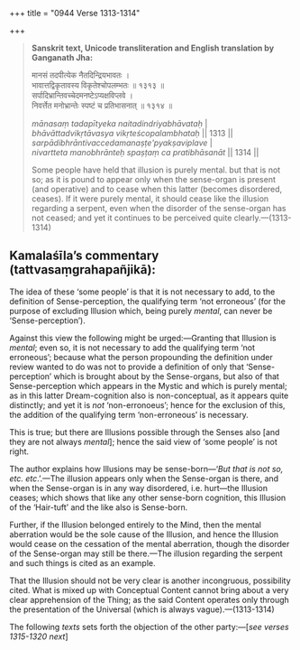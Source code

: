 +++
title = "0944 Verse 1313-1314"

+++
> **Sanskrit text, Unicode transliteration and English translation by Ganganath Jha:** 
>
> मानसं तदपीत्येक नैतदिन्द्रियभावतः ।  
> भावात्तद्विकृतावस्य विकृतेश्चोपलम्भतः ॥ १३१३ ॥  
> सर्पादिभ्रान्तिवच्चेदमनष्टेऽप्यक्षविप्लवे ।  
> निवर्त्तेत मनोभ्रान्तेः स्पष्टं च प्रतिभासनात् ॥ १३१४ ॥ 
>
> *mānasaṃ tadapītyeka naitadindriyabhāvataḥ* \|  
> *bhāvāttadvikṛtāvasya vikṛteścopalambhataḥ* \|\| 1313 \|\|  
> *sarpādibhrāntivaccedamanaṣṭe'pyakṣaviplave* \|  
> *nivartteta manobhrānteḥ spaṣṭaṃ ca pratibhāsanāt* \|\| 1314 \|\| 
>
> Some people have held that illusion is purely mental. but that is not so; as it is pound to appear only when the sense-organ is present (and operative) and to cease when this latter (becomes disordered, ceases). If it were purely mental, it should cease like the illusion regarding a serpent, even when the disorder of the sense-organ has not ceased; and yet it continues to be perceived quite clearly.—(1313-1314)



## Kamalaśīla’s commentary (tattvasaṃgrahapañjikā):

The idea of these ‘some people’ is that it is not necessary to add, to the definition of Sense-perception, the qualifying term ‘not erroneous’ (for the purpose of excluding Illusion which, being purely *mental*, can never be ‘Sense-perception’).

Against this view the following might be urged:—Granting that Illusion is *mental*; even so, it is not necessary to add the qualifying term ‘not erroneous’; because what the person propounding the definition under review wanted to do was not to provide a definition of only that ‘Sense-perception’ which is brought about by the Sense-organs, but also of that Sense-perception which appears in the Mystic and which is purely mental; as in this latter Dream-cognition also is non-conceptual, as it appears quite distinctly; and yet it is *not* ‘non-erronoeus’; hence for the exclusion of this, the addition of the qualifying term ‘non-erroneous’ is necessary.

This is true; but there are Illusions possible through the Senses also [and they are not always *mental*]; hence the said view of ‘some people’ is not right.

The author explains how Illusions may be sense-born—‘*But that is not so, etc. etc*.’.—The illusion appears only when the Sense-organ is there, and when the Sense-organ is in any way disordered, i.e. hurt—the Illusion ceases; which shows that like any other sense-born cognition, this Illusion of the ‘Hair-tuft’ and the like also is Sense-born.

Further, if the Illusion belonged entirely to the Mind, then the mental aberration would be the sole cause of the Illusion, and hence the Illusion would cease on the cessation of the mental aberration, though the disorder of the Sense-organ may still be there.—The illusion regarding the serpent and such things is cited as an example.

That the Illusion should not be very clear is another incongruous, possibility cited. What is mixed up with Conceptual Content cannot bring about a very clear apprehension of the Thing; as the said Content operates only through the presentation of the Universal (which is always vague).—(1313-1314)

The following *texts* sets forth the objection of the other party:—[*see verses 1315-1320 next*]


